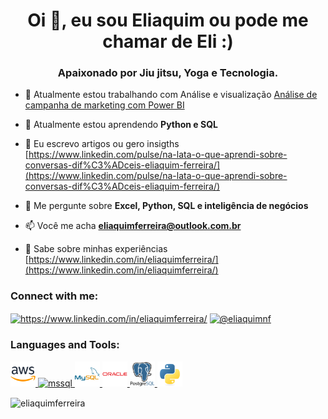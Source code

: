 <h1 align="center">Oi 👋, eu sou Eliaquim ou pode me chamar de Eli :)</h1>
<h3 align="center">Apaixonado por Jiu jitsu, Yoga e Tecnologia.</h3>

- 🔭 Atualmente estou trabalhando com Análise e visualização [Análise de campanha de marketing com Power BI](https://app.powerbi.com/view?r=eyJrIjoiZjVlZTA1NDAtMWVlZC00NmI4LTkzY2EtN2NmNWZhNWNkYWIyIiwidCI6ImI2ZjlhNGQ5LTQ2MDQtNDgxYi05OGJkLWI5YTFhMDViNjBjOSJ9)

- 🌱 Atualmente estou aprendendo **Python e SQL**

- 📝 Eu escrevo artigos ou gero insigths [https://www.linkedin.com/pulse/na-lata-o-que-aprendi-sobre-conversas-dif%C3%ADceis-eliaquim-ferreira/](https://www.linkedin.com/pulse/na-lata-o-que-aprendi-sobre-conversas-dif%C3%ADceis-eliaquim-ferreira/)

- 💬 Me pergunte sobre **Excel, Python, SQL e inteligência de negócios**

- 📫 Você me acha **eliaquimferreira@outlook.com.br**

- 📄 Sabe sobre minhas experiências [https://www.linkedin.com/in/eliaquimferreira/](https://www.linkedin.com/in/eliaquimferreira/)



<h3 align="left">Connect with me:</h3>
<p align="left">
<a href="https://linkedin.com/in/https://www.linkedin.com/in/eliaquimferreira/" target="blank"><img align="center" src="https://raw.githubusercontent.com/rahuldkjain/github-profile-readme-generator/master/src/images/icons/Social/linked-in-alt.svg" alt="https://www.linkedin.com/in/eliaquimferreira/" height="30" width="40" /></a>
<a href="https://instagram.com/@eliaquimnf" target="blank"><img align="center" src="https://raw.githubusercontent.com/rahuldkjain/github-profile-readme-generator/master/src/images/icons/Social/instagram.svg" alt="@eliaquimnf" height="30" width="40" /></a>
</p>

<h3 align="left">Languages and Tools:</h3>
<p align="left"> <a href="https://aws.amazon.com" target="_blank" rel="noreferrer"> <img src="https://raw.githubusercontent.com/devicons/devicon/master/icons/amazonwebservices/amazonwebservices-original-wordmark.svg" alt="aws" width="40" height="40"/> </a> <a href="https://www.microsoft.com/en-us/sql-server" target="_blank" rel="noreferrer"> <img src="https://www.svgrepo.com/show/303229/microsoft-sql-server-logo.svg" alt="mssql" width="40" height="40"/> </a> <a href="https://www.mysql.com/" target="_blank" rel="noreferrer"> <img src="https://raw.githubusercontent.com/devicons/devicon/master/icons/mysql/mysql-original-wordmark.svg" alt="mysql" width="40" height="40"/> </a> <a href="https://www.oracle.com/" target="_blank" rel="noreferrer"> <img src="https://raw.githubusercontent.com/devicons/devicon/master/icons/oracle/oracle-original.svg" alt="oracle" width="40" height="40"/> </a> <a href="https://www.postgresql.org" target="_blank" rel="noreferrer"> <img src="https://raw.githubusercontent.com/devicons/devicon/master/icons/postgresql/postgresql-original-wordmark.svg" alt="postgresql" width="40" height="40"/> </a> <a href="https://www.python.org" target="_blank" rel="noreferrer"> <img src="https://raw.githubusercontent.com/devicons/devicon/master/icons/python/python-original.svg" alt="python" width="40" height="40"/> </a> </p>

<p><img align="center" src="https://github-readme-stats.vercel.app/api/top-langs?username=eliaquimferreira&show_icons=true&locale=en&layout=compact" alt="eliaquimferreira" /></p>

<!---

<!---
Eliaquimferreira/Eliaquimferreira is a ✨ special ✨ repository because its `README.md` (this file) appears on your GitHub profile.
You can click the Preview link to take a look at your changes.
--->
